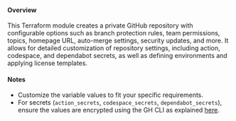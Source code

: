 
#### Overview
This Terraform module creates a private GitHub repository with configurable options such as branch protection rules, team permissions, topics, homepage URL, auto-merge settings, security updates, and more. It allows for detailed customization of repository settings, including action, codespace, and dependabot secrets, as well as defining environments and applying license templates.

#### Notes
- Customize the variable values to fit your specific requirements.
- For secrets (`action_secrets`, `codespace_secrets`, `dependabot_secrets`), ensure the values are encrypted using the GH CLI as explained [here](https://github.com/FociSolutions/github-foundations/blob/main/docs/gh-secrets.md).
